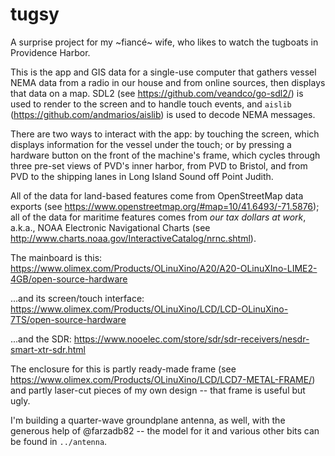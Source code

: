 # tugsy
A surprise project for my ~fiancé~ wife, who likes to watch the tugboats in Providence Harbor.

This is the app and GIS data for a single-use computer that gathers vessel NEMA data from a radio in our house and from online sources, then displays that data on a map. SDL2 (see https://github.com/veandco/go-sdl2/) is used to render to the screen and to handle touch events, and `aislib` (https://github.com/andmarios/aislib) is used to decode NEMA messages.

There are two ways to interact with the app: by touching the screen, which displays information for the vessel under the touch; or by pressing a hardware button on the front of the machine's frame, which cycles through three pre-set views of PVD's inner harbor, from PVD to Bristol, and from PVD to the shipping lanes in Long Island Sound off Point Judith.

All of the data for land-based features come from OpenStreetMap data exports (see https://www.openstreetmap.org/#map=10/41.6493/-71.5876); all of the data for maritime features comes from *our tax dollars at work*, a.k.a., NOAA Electronic Navigational Charts (see http://www.charts.noaa.gov/InteractiveCatalog/nrnc.shtml).

The mainboard is this: https://www.olimex.com/Products/OLinuXino/A20/A20-OLinuXIno-LIME2-4GB/open-source-hardware

...and its screen/touch interface: https://www.olimex.com/Products/OLinuXino/LCD/LCD-OLinuXino-7TS/open-source-hardware

...and the SDR: https://www.nooelec.com/store/sdr/sdr-receivers/nesdr-smart-xtr-sdr.html

The enclosure for this is partly ready-made frame (see https://www.olimex.com/Products/OLinuXino/LCD/LCD7-METAL-FRAME/) and partly laser-cut pieces of my own design -- that frame is useful but ugly.

I'm building a quarter-wave groundplane antenna, as well, with the generous help of @farzadb82 -- the model for it and various other bits can be found in `../antenna`.

